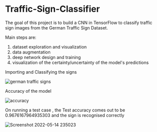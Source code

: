 # Traffic-Sign-Classifier

The goal of this project is to build a CNN in TensorFlow to classify traffic sign images from the German Traffic Sign Dataset.

Main steps are:
1. dataset exploration and visualization
2. data augmentation
3. deep network design and training
4. visualization of the certainty/uncertainty of the model's predictions

Importing and Classifying the signs

![german traffic signs](https://user-images.githubusercontent.com/105145597/168447834-3af89f49-9abd-4039-b6ba-435e250eaf08.png)





Accuracy of the model

![accuracy](https://user-images.githubusercontent.com/105145597/168443966-9eb93932-8808-4107-acfd-8a3d106ec9e9.jpg)

On running a test case , the  Test accuracy comes out to be  0.9676167964935303 and the sign is recognised correctly


![Screenshot 2022-05-14 235023](https://user-images.githubusercontent.com/105145597/168443989-10b26d9d-4e70-458b-adad-95a90adcd726.jpg)
